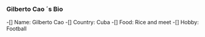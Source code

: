 ### Gilberto Cao ´s Bio

-[] Name: Gilberto Cao 
-[] Country: Cuba
-[] Food: Rice and meet
-[] Hobby: Football
